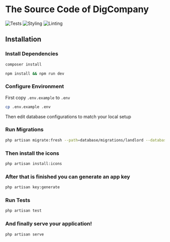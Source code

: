 # The Source Code of DigCompany

![Tests](https://github.com/digcompany/digcompany/actions/workflows/test.yml/badge.svg)
![Styling](https://github.com/digcompany/digcompany/actions/workflows/code-formatting.yml/badge.svg)
![Linting](https://github.com/digcompany/digcompany/actions/workflows/phplint.yml/badge.svg)

## Installation

### Install Dependencies

```bash
composer install
```

```bash
npm install && npm run dev
```

### Configure Environment

First copy `.env.example` to `.env`

```bash
cp .env.example .env
```

Then edit database configurations to match your local setup

### Run Migrations

```bash
php artisan migrate:fresh --path=database/migrations/landlord --database=landlord
```

### Then install the icons

```bash
php artisan install:icons
```

### After that is finished you can generate an app key

```bash
php artisan key:generate
```

### Run Tests

```bash
php artisan test
```

### And finally serve your application!

```bash
php artisan serve
```
